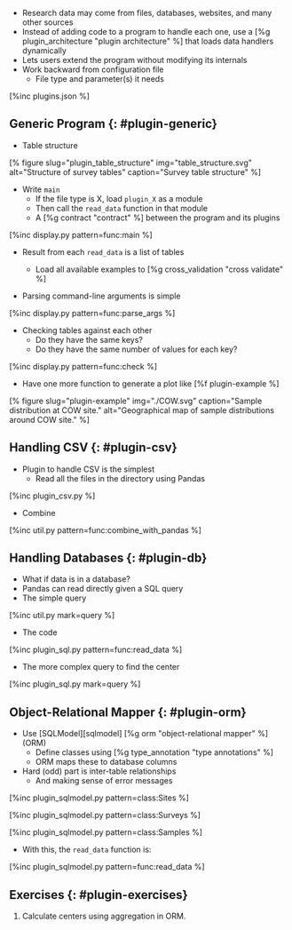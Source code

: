 -   Research data may come from files, databases, websites, and many other sources
-   Instead of adding code to a program to handle each one,
    use a [%g plugin_architecture "plugin architecture" %]
    that loads data handlers dynamically
-   Lets users extend the program without modifying its internals
-   Work backward from configuration file
    -   File type and parameter(s) it needs

[%inc plugins.json %]

## Generic Program {: #plugin-generic}

-   Table structure

[% figure
   slug="plugin_table_structure"
   img="table_structure.svg"
   alt="Structure of survey tables"
   caption="Survey table structure"
%]

-   Write `main`
    -   If the file type is X, load `plugin_X` as a module
    -   Then call the `read_data` function in that module
    -   A [%g contract "contract" %] between the program and its plugins

[%inc display.py pattern=func:main %]

-   Result from each `read_data` is a list of tables
    -   Load all available examples to [%g cross_validation "cross validate" %]

-   Parsing command-line arguments is simple

[%inc display.py pattern=func:parse_args %]

-   Checking tables against each other
    -   Do they have the same keys?
    -   Do they have the same number of values for each key?

[%inc display.py pattern=func:check %]

-   Have one more function to generate a plot like [%f plugin-example %]

[% figure
   slug="plugin-example"
   img="./COW.svg"
   caption="Sample distribution at COW site."
   alt="Geographical map of sample distributions around COW site."
%]

## Handling CSV {: #plugin-csv}

-   Plugin to handle CSV is the simplest
    -   Read all the files in the directory using Pandas

[%inc plugin_csv.py %]

-   Combine

[%inc util.py pattern=func:combine_with_pandas %]

## Handling Databases {: #plugin-db}

-   What if data is in a database?
-   Pandas can read directly given a SQL query
-   The simple query

[%inc util.py mark=query %]

-   The code

[%inc plugin_sql.py pattern=func:read_data %]

-   The more complex query to find the center

[%inc plugin_sql.py mark=query %]

## Object-Relational Mapper {: #plugin-orm}

-   Use [SQLModel][sqlmodel] [%g orm "object-relational mapper" %] (ORM)
    -   Define classes using [%g type_annotation "type annotations" %]
    -   ORM maps these to database columns
-   Hard (odd) part is inter-table relationships
    -   And making sense of error messages

[%inc plugin_sqlmodel.py pattern=class:Sites %]

[%inc plugin_sqlmodel.py pattern=class:Surveys %]

[%inc plugin_sqlmodel.py pattern=class:Samples %]

-   With this, the `read_data` function is:

[%inc plugin_sqlmodel.py pattern=func:read_data %]

## Exercises {: #plugin-exercises}

1.  Calculate centers using aggregation in ORM.
